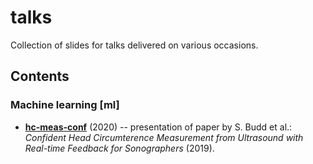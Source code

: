 # talks
Collection of slides for talks delivered on various occasions.

## Contents

### Machine learning [**ml**]

 - **[hc-meas-conf](github.com/xann16/talks/tree/master/ml/hc-meas-conf)** (2020) -- presentation of paper by S. Budd et al.: *Confident Head Circumterence Measurement from Ultrasound with Real-time Feedback for Sonographers* (2019).

